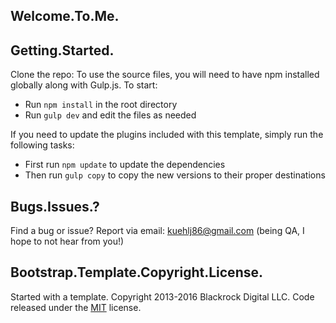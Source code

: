 ## Welcome.To.Me.

## Getting.Started.
Clone the repo:
To use the source files, you will need to have npm installed globally along with Gulp.js. To start:
* Run `npm install` in the root directory
* Run `gulp dev` and edit the files as needed

If you need to update the plugins included with this template, simply run the following tasks:
* First run `npm update` to update the dependencies
* Then run `gulp copy` to copy the new versions to their proper destinations

## Bugs.Issues.?

Find a bug or issue?  Report via email: kuehlj86@gmail.com (being QA, I hope to not hear from you!)

## Bootstrap.Template.Copyright.License.

Started with a template. Copyright 2013-2016 Blackrock Digital LLC. Code released under the [MIT](https://github.com/BlackrockDigital/startbootstrap-agency/blob/gh-pages/LICENSE) license.
